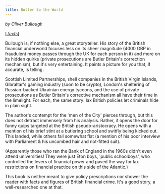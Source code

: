 ```yaml
---
title: Butler to the World
---
```

*by Oliver Bullough*

[*[Texts](/texts)*]

Bullough is, if nothing else, a great storyteller. His story of the British financial underworld focuses less on its sheer magnitude (4000 GBP in fraudulent money passes through the UK for each person in it) and more on its hidden quirks (private prosecutions are Butler Britain's correction mechanism), but it's very entertaining. It paints a picture for you that, if accurate, is telling.

Scottish Limited Partnerships, shell companies in the British Virgin Islands, Gibraltar's gaming industry (soon to be crypto), London's sheltering of Russian-backed Ukrainian energy tycoons, and the use of private prosecutions as Butler Britain's corrective mechanism all have their time in the limelight. For each, the same story: lax British policies let criminals hide in plain sight. 

The author's contempt for the 'men of the City' pierces through, but this does not detract immensely from his analysis. Rather, it opens the door for funny quips targeted at the British pseudo-aristocracy. He opens with a mention of his brief stint at a butlering school and switfly being kicked out. This landed, while others fall somewhat flat (a mention of his poor interview with Parliament & his uncombed hair and not-fitted suit).

(Apparently those who ran the Bank of England in the 1960s didn't even attend universities! They were just Eton boys, 'public schoolboys', who controlled the levers of financial power and paved the way for lax restrictions on financial practice on this side of the Atlantic.)

This book is neither meant to give policy prescriptions nor shower the reader with facts and figures of British financial crime. It's a good story, a well-researched one at that.
